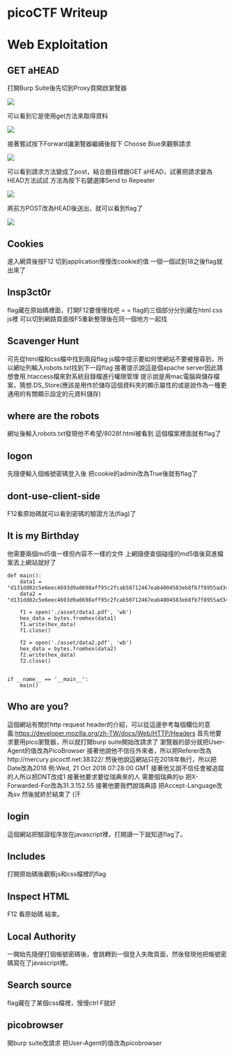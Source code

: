 # picoCTF Writeup

# Web Exploitation
## GET aHEAD
打開Burp Suite後先切到Proxy頁開啟瀏覽器

![](https://i.imgur.com/lm5M9Lf.png)

可以看到它是使用get方法來取得資料

![](https://i.imgur.com/dRto8F3.png)

接著嘗試按下Forward讓瀏覽器繼續後按下 Choose Blue來觀察請求

![](https://i.imgur.com/FDysBFr.png)

可以看到請求方法變成了post，結合題目標題GET aHEAD，試著把請求變為HEAD方法試試
方法為按下右鍵選擇Send to Repeater

![](https://i.imgur.com/wRiBRHz.png)


將前方POST改為HEAD後送出，就可以看到flag了

![](https://i.imgur.com/6LT5EqA.png)

## Cookies
進入網頁後按F12 切到application慢慢改cookie的值
一個一個試到18之後flag就出來了

## Insp3ct0r
flag藏在原始碼裡面，打開F12要慢慢找吧 = =
flag的三個部分分別藏在html css js裡
可以切到網路頁面按F5重新整理後在同一個地方一起找

## Scavenger Hunt
可先從html檔和css檔中找到兩段flag
js檔中提示要如何使網站不要被搜尋到，所以網址列輸入robots.txt找到下一段flag
接著提示說這是個apache server因此猜想會用.htaccess檔來對系統目錄檔進行權限管理
提示說是用mac電腦與儲存檔案，猜想.DS_Store(應該是用作於儲存這個資料夾的顯示屬性的或是說作為一種更通用的有關顯示設定的元資料儲存)

## where are the robots
網址後輸入robots.txt發現他不希望/8028f.html被看到
這個檔案裡面就有flag了

## logon
先隨便輸入個帳號密碼登入後
把cookie的admin改為True後就有flag了

## dont-use-client-side
F12看原始碼就可以看到密碼的驗證方法(flag)了

## It is my Birthday
他需要兩個md5值一樣但內容不一樣的文件
上網隨便查個碰撞的md5值後寫進檔案丟上網站就好了

```python=
def main():
    data1 = "d131dd02c5e6eec4693d9a0698aff95c2fcab58712467eab4004583eb8fb7f8955ad340609f4b30283e488832571415a085125e8f7cdc99fd91dbdf280373c5bd8823e3156348f5bae6dacd436c919c6dd53e2b487da03fd02396306d248cda0e99f33420f577ee8ce54b67080a80d1ec69821bcb6a8839396f9652b6ff72a70"
    data2 = "d131dd02c5e6eec4693d9a0698aff95c2fcab50712467eab4004583eb8fb7f8955ad340609f4b30283e4888325f1415a085125e8f7cdc99fd91dbd7280373c5bd8823e3156348f5bae6dacd436c919c6dd53e23487da03fd02396306d248cda0e99f33420f577ee8ce54b67080280d1ec69821bcb6a8839396f965ab6ff72a70"

    f1 = open('./asset/data1.pdf', 'wb')
    hex_data = bytes.fromhex(data1)
    f1.write(hex_data)
    f1.close()

    f2 = open('./asset/data2.pdf', 'wb')
    hex_data = bytes.fromhex(data2)
    f2.write(hex_data)
    f2.close()


if __name__ == '__main__':
    main()

```

## Who are you?
這個網站有關於http request header的介紹，可以從這邊參考每個欄位的意義:https://developer.mozilla.org/zh-TW/docs/Web/HTTP/Headers
首先他要求要用pico瀏覽器，所以就打開burp suite開始改請求了
瀏覽器的部分就把User-Agent的值改為PicoBrowser
接著他說他不信任外來者，所以把Referer改為http://mercury.picoctf.net:38322/
然後他說這網站只在2018年執行，所以把Date改為2018 例:Wed, 21 Oct 2018 07:28:00 GMT
接著他又說不信任會被追蹤的人所以把DNT改成1
接著他要求要從瑞典來的人 需要個瑞典的ip 把X-Forwarded-For改為31.3.152.55
接著他要我們說瑞典語 把Accept-Language改為sv
然後就終於結束了 (汗

## login
這個網站把驗證程序放在javascript裡，打開讀一下就知道flag了。

## Includes
打開原始碼後觀察js和css檔裡的flag

## Inspect HTML
F12 看原始碼 結束。

## Local Authority
一開始先隨便打個帳號密碼後，會跳轉到一個登入失敗頁面，然後發現他把帳號密碼寫在了javascript裡。

## Search source
flag藏在了某個css檔裡，慢慢ctrl F就好



## picobrowser
開burp suite改請求
把User-Agent的值改為picobrowser